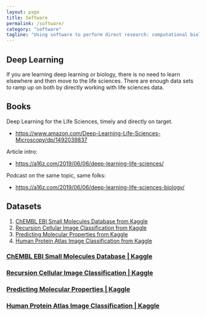 ```yaml
---
layout: page
title: Software
permalink: /software/
category: "software"
tagline: "Using software to perform direct research: computational biology, deep learning, etc"
---
```


## Deep Learning

If you are learning deep learning or biology, there is no need to learn elsewhere and then move to the life sciences. There are enough data sets to ramp up on both by directly working with life sciences data.

## Books
Deep Learning for the Life Sciences, timely and directly on target.
- https://www.amazon.com/Deep-Learning-Life-Sciences-Microscopy/dp/1492039837

Article intro:
- https://a16z.com/2019/06/06/deep-learning-life-sciences/

Podcast on the same topic, same folks:
- https://a16z.com/2019/06/06/deep-learning-life-sciences-biology/

## Datasets
1.  [ChEMBL EBI Small Molecules Database from Kaggle](#org42e7d4f)
2.  [Recursion Cellular Image Classification from Kaggle](#org7f9dbe5)
3.  [Predicting Molecular Properties from Kaggle](#orgbdbf819)
4.  [Human Protein Atlas Image Classification from Kaggle](#orge901c4d)


<a id="org42e7d4f"></a>

### [ChEMBL EBI Small Molecules Database | Kaggle](https://www.kaggle.com/bigquery/ebi-chembl)

<a id="org7f9dbe5"></a>

### [Recursion Cellular Image Classification | Kaggle](https://www.kaggle.com/c/recursion-cellular-image-classification)

<a id="orgbdbf819"></a>

### [Predicting Molecular Properties | Kaggle](https://www.kaggle.com/c/champs-scalar-coupling)

<a id="orge901c4d"></a>

### [Human Protein Atlas Image Classification | Kaggle](https://www.kaggle.com/c/human-protein-atlas-image-classification)
